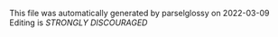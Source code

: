This file was automatically generated by parselglossy on 2022-03-09
Editing is *STRONGLY DISCOURAGED*

